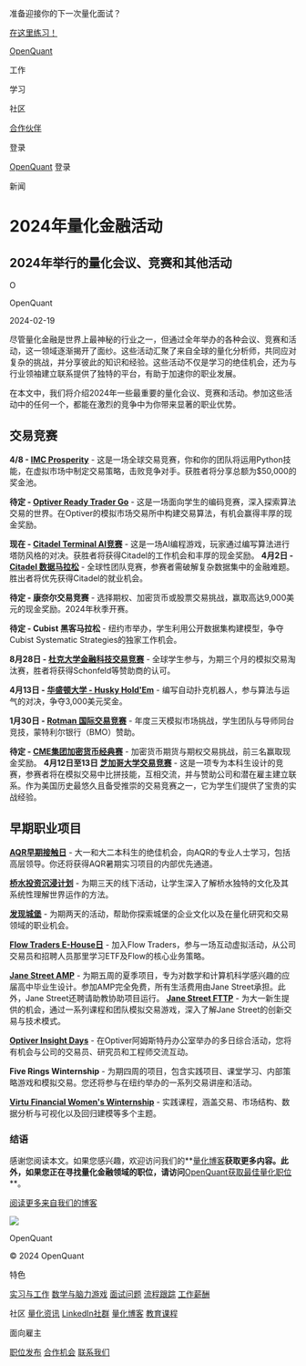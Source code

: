 准备迎接你的下一次量化面试？

[在这里练习！](https://openquant.co/questions)

[OpenQuant](https://openquant.co/)

工作

学习

社区

[合作伙伴](https://openquant.co/partners)

登录

[OpenQuant](https://openquant.co/) 登录

新闻

# 2024年量化金融活动

## 2024年举行的量化会议、竞赛和其他活动

O

OpenQuant

2024-02-19

尽管量化金融是世界上最神秘的行业之一，但通过全年举办的各种会议、竞赛和活动，这一领域逐渐揭开了面纱。这些活动汇聚了来自全球的量化分析师，共同应对复杂的挑战，并分享彼此的知识和经验。这些活动不仅是学习的绝佳机会，还为与行业领袖建立联系提供了独特的平台，有助于加速你的职业发展。

在本文中，我们将介绍2024年一些最重要的量化会议、竞赛和活动。参加这些活动中的任何一个，都能在激烈的竞争中为你带来显著的职业优势。

## 交易竞赛

**4/8 - [IMC Prosperity](https://prosperity.imc.com/)** \- 这是一场全球交易竞赛，你和你的团队将运用Python技能，在虚拟市场中制定交易策略，击败竞争对手。获胜者将分享总额为$50,000的奖金池。

**待定 - [Optiver Ready Trader Go](https://readytradergo.optiver.com/)** \- 这是一场面向学生的编码竞赛，深入探索算法交易的世界。在Optiver的模拟市场交易所中构建交易算法，有机会赢得丰厚的现金奖励。

**现在 - [Citadel Terminal AI竞赛](https://terminal.c1games.com/)** \- 这是一场AI编程游戏，玩家通过编写算法进行塔防风格的对决。获胜者将获得Citadel的工作机会和丰厚的现金奖励。
**4月2日 - [Citadel 数据马拉松](https://www.citadel.com/careers/students/datathons/)** \- 全球性团队竞赛，参赛者需破解复杂数据集中的金融难题。胜出者将优先获得Citadel的就业机会。

**待定 - 康奈尔交易竞赛** \- 选择期权、加密货币或股票交易挑战，赢取高达9,000美元的现金奖励。2024年秋季开赛。

**待定 - Cubist 黑客马拉松** \- 纽约市举办，学生利用公开数据集构建模型，争夺Cubist Systematic Strategies的独家工作机会。

**8月28日 - [杜克大学金融科技交易竞赛](https://gothic-hedge-society.github.io/fintech.trading.competition/index.html)** \- 全球学生参与，为期三个月的模拟交易淘汰赛，胜者将获得Schonfeld等赞助商的认可。

**4月13日 - [华盛顿大学 - Husky Hold'Em](https://students.washington.edu/atcuw/hh.html)** \- 编写自动扑克机器人，参与算法与运气的对决，争夺3,000美元奖金。

**1月30日 - [Rotman 国际交易竞赛](https://inside.rotman.utoronto.ca/financelab/competition/ritc/)** \- 年度三天模拟市场挑战，学生团队与导师同台竞技，蒙特利尔银行（BMO）赞助。

**待定 - [CME集团加密货币经典赛](https://www.cmegroup.com/futures_challenge/challenges/931/landing)** \- 加密货币期货与期权交易挑战，前三名赢取现金奖励。
**4月12日至13日 [芝加哥大学交易竞赛](https://tradingcompetition.uchicago.edu/registration.html)** \- 这是一项专为本科生设计的竞赛，参赛者将在模拟交易中比拼技能，互相交流，并与赞助公司和潜在雇主建立联系。作为美国历史最悠久且备受推崇的交易竞赛之一，它为学生们提供了宝贵的实战经验。

## 早期职业项目

**[AQR早期接触日](https://www.aqr.com/About-Us/For-Students#earlyengagement)** \- 大一和大二本科生的绝佳机会，向AQR的专业人士学习，包括高层领导。你还将获得AQR暑期实习项目的内部优先通道。

**[桥水投资沉浸计划](https://www.bridgewater.com/immersionprogram)** \- 为期三天的线下活动，让学生深入了解桥水独特的文化及其系统性理解世界运作的方法。

**[发现城堡](https://www.citadel.com/careers/students/discover-citadel/)** \- 为期两天的活动，帮助你探索城堡的企业文化以及在量化研究和交易领域的职业机会。

**[Flow Traders E-House日](https://www.flowtraders.com/careers/event-description?event=5043960)** \- 加入Flow Traders，参与一场互动虚拟活动，从公司交易员和招聘人员那里学习ETF及Flow的核心业务策略。

**[Jane Street AMP](https://www.janestreet.com/join-jane-street/programs-and-events/amp/)** \- 为期五周的夏季项目，专为对数学和计算机科学感兴趣的应届高中毕业生设计。参加AMP完全免费，所有生活费用由Jane Street承担。此外，Jane Street还聘请助教协助项目运行。
**[Jane Street FTTP](https://www.janestreet.com/join-jane-street/programs-and-events/fttp/)** \- 为大一新生提供的机会，通过一系列课程和团队模拟交易游戏，深入了解Jane Street的创新交易与技术模式。

**[Optiver Insight Days](https://optiver.com/recruitment-events/insight-days-2024/)** \- 在Optiver阿姆斯特丹办公室举办的多日综合活动，您将有机会与公司的交易员、研究员和工程师交流互动。

**Five Rings Winternship** \- 为期四周的项目，包含实践项目、课堂学习、内部策略游戏和模拟交易。您还将参与在纽约举办的一系列交易讲座和活动。

**[Virtu Financial Women's Winternship](https://ir.virtu.com/press-releases/press-release-details/2024/Virtu-Financial-Launches-Sixth-AnnualWomens-Winternship-Program/default.aspx)** \- 实践课程，涵盖交易、市场结构、数据分析与可视化以及回归建模等多个主题。

### 结语

感谢您阅读本文。如果您感兴趣，欢迎访问我们的**[量化博客](https://openquant.co/blog)**获取更多内容。此外，如果您正在寻找量化金融领域的职位，请访问**[OpenQuant获取最佳量化职位](https://openquant.co/)**。

[阅读更多来自我们的博客](https://openquant.co/blog)

![](https://openquant.co/favicon.ico)

OpenQuant

© 2024 OpenQuant

特色

[实习与工作](https://openquant.co/) [数学与脑力游戏](https://openquant.co/math-game) [面试问题](https://openquant.co/questions) [流程跟踪](https://openquant.co/process-tracking) [工作薪酬](https://openquant.co/salaries)

社区
[量化资讯](https://openquant.substack.com/) [LinkedIn社群](https://www.linkedin.com/company/open-quant) [量化博客](https://openquant.co/blog) [教育课程](https://openquant.co/education)

面向雇主

[职位发布](https://openquant.co/employers) [合作机会](https://openquant.co/employers) [联系我们](mailto:info@openquant.co)

